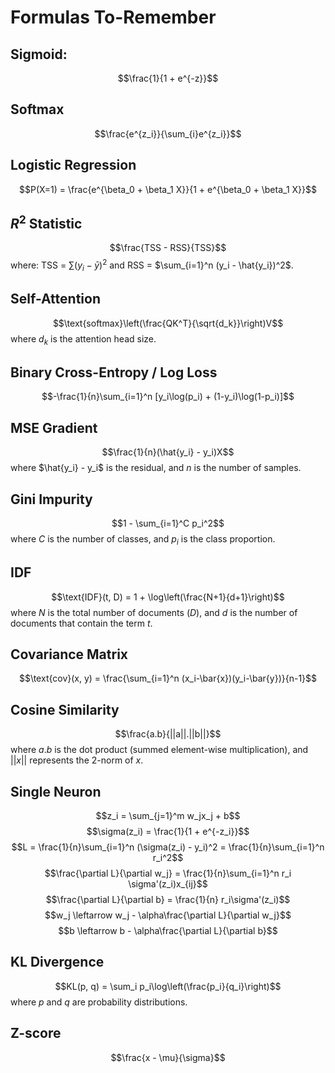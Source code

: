 # Formulas To-Remember

## Sigmoid: 
$$\frac{1}{1 + e^{-z}}$$

## Softmax
$$\frac{e^{z_i}}{\sum_{i}e^{z_i}}$$

## Logistic Regression
$$P(X=1) = \frac{e^{\beta_0 + \beta_1 X}}{1 + e^{\beta_0 + \beta_1 X}}$$

## $R^2$ Statistic
$$\frac{TSS - RSS}{TSS}$$
where: TSS = $\sum (y_i - \bar{y})^2$ and RSS = $\sum_{i=1}^n (y_i - \hat{y_i})^2$. 

## Self-Attention
$$\text{softmax}\left(\frac{QK^T}{\sqrt{d_k}}\right)V$$
where $d_k$ is the attention head size. 

## Binary Cross-Entropy / Log Loss
$$-\frac{1}{n}\sum_{i=1}^n [y_i\log(p_i) + (1-y_i)\log(1-p_i)]$$

## MSE Gradient
$$\frac{1}{n}(\hat{y_i} - y_i)X$$
where $\hat{y_i} - y_i$ is the residual, and $n$ is the number of samples. 

## Gini Impurity
$$1 - \sum_{i=1}^C p_i^2$$
where $C$ is the number of classes, and $p_i$ is the class proportion. 

## IDF
$$\text{IDF}(t, D) = 1 + \log\left(\frac{N+1}{d+1}\right)$$
where $N$ is the total number of documents ($D$), and $d$ is the number of documents that contain the term $t$. 

## Covariance Matrix
$$\text{cov}(x, y) = \frac{\sum_{i=1}^n (x_i-\bar{x})(y_i-\bar{y})}{n-1}$$

## Cosine Similarity
$$\frac{a.b}{||a||.||b||}$$
where $a.b$ is the dot product (summed element-wise multiplication), and $||x||$ represents the 2-norm of $x$. 

## Single Neuron
$$z_i = \sum_{j=1}^m w_jx_j + b$$
$$\sigma(z_i) = \frac{1}{1 + e^{-z_i}}$$
$$L = \frac{1}{n}\sum_{i=1}^n (\sigma(z_i) - y_i)^2 = \frac{1}{n}\sum_{i=1}^n r_i^2$$
$$\frac{\partial L}{\partial w_j} = \frac{1}{n}\sum_{i=1}^n r_i \sigma'(z_i)x_{ij}$$
$$\frac{\partial L}{\partial b} = \frac{1}{n} r_i\sigma'(z_i)$$
$$w_j \leftarrow w_j - \alpha\frac{\partial L}{\partial w_j}$$
$$b \leftarrow b - \alpha\frac{\partial L}{\partial b}$$

## KL Divergence
$$KL(p, q) = \sum_i p_i\log\left(\frac{p_i}{q_i}\right)$$
where $p$ and $q$ are probability distributions. 

## Z-score
$$\frac{x - \mu}{\sigma}$$